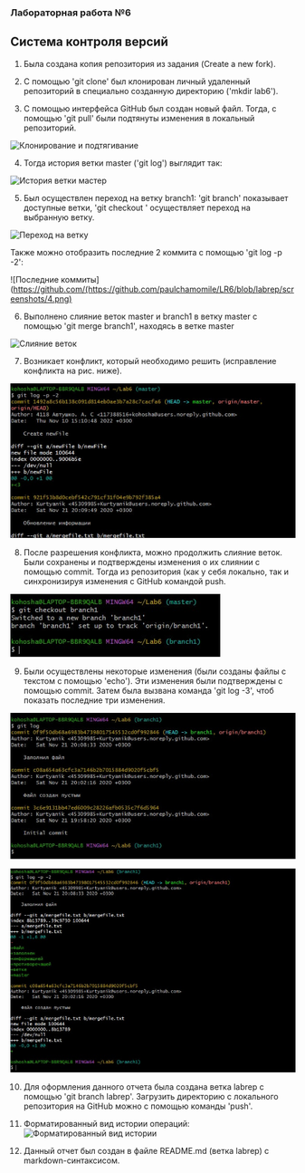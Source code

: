 ### Лабораторная работа №6

## Система контроля версий

  1. Была создана копия репозитория из задания (Create a new fork).

  2. С помощью 'git clone' был клонирован личный удаленный репозиторий в специально созданную директорию ('mkdir lab6').

  3. С помощью интерфейса GitHub был создан новый файл. Тогда, с помощью 'git pull' были подтянуты изменения в локальный репозиторий.

![Клонирование и подтягивание](https://github.com/paulchamomile/LR6/blob/labrep/screenshots/1.png)

  4. Тогда история ветки master ('git log') выглядит так:

![История ветки мастер](https://github.com/paulchamomile/LR6/blob/labrep/screenshots/2.png)

  5. Был осуществлен переход на ветку branch1: 'git branch' показывает доступные ветки, 'git checkout <branch1>' осуществляет переход на выбранную ветку.
  
![Переход на ветку](https://github.com/paulchamomile/LR6/blob/labrep/screenshots/3.png)

Также можно отобразить последние 2 коммита с помощью 'git log -p -2':

![Последние коммиты](https://github.com/(https://github.com/paulchamomile/LR6/blob/labrep/screenshots/4.png)

  6. Выполнено слияние веток master и branch1 в ветку master с помощью 'git merge branch1', находясь в ветке master

![Слияние веток](https://github.com/paulchamomile/LR6/blob/labrep/screenshots/5.png)

  7. Возникает конфликт, который необходимо решить (исправление конфликта на рис. ниже).

![Конфликт](https://github.com/kohosha/finLR6/blob/report/screens/6.jpg)

  8. После разрешения конфликта, можно продолжить слияние веток. Были сохранены и подтверждены изменения о их слиянии с помощью commit. Тогда из репозитория (как у себя локально, так и синхронизируя изменения с GitHub командой push.
  
![Конфликт](https://github.com/kohosha/finLR6/blob/report/screens/7.jpg)
  
  9. Были осуществлены некоторые изменения (были созданы файлы с текстом с помощью 'echo'). Эти изменения были подтверждены с помощью commit. Затем была вызвана команда 'git log -3', чтоб показать последние три изменения.
  
![Создание файлов](https://github.com/kohosha/finLR6/blob/report/screens/8.jpg)
  
![История изменений](https://github.com/kohosha/finLR6/blob/report/screens/9.jpg)
  
  10. Для оформления данного отчета была создана ветка labrep с помощью 'git branch labrep'. Загрузить директорию с локального репозитория на GitHub можно с помощью команды 'push'.

  11. Форматированный вид истории операций:
![Форматированный вид истории](https://github.com/paulchamomile/LR6/blob/labrep/screenshots/14.png)
  
  12. Данный отчет был создан в файле README.md (ветка labrep) с markdown-синтаксисом.
